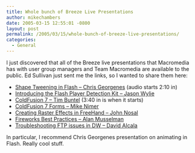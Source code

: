```yaml
---
title: Whole bunch of Breeze Live Presentations
author: mikechambers
date: 2005-03-15 12:55:01 -0800
layout: post
permalink: /2005/03/15/whole-bunch-of-breeze-live-presentations/
categories:
  - General
---
```



I just discovered that all of the Breeze live presentations that Macromedia has with user group managers and Team Macromedia are available to the public. Ed Sullivan just sent me the links, so I wanted to share them here:  
<!--more-->

*   [Shape Tweening in Flash &#8211; Chris Georgenes][1] (audio starts 2:10 in)
*   [Introducing the Flash Player Detection Kit &#8211; Jason Wylie][2]
*   [ColdFusion 7 &#8211; Tim Buntel][3] (3:40 in is when it starts)
*   [ColdFusion 7 Forms &#8211; Mike Nimer][4]
*   [Creating Raster Effects in FreeHand &#8211; John Nosal][5]
*   [Fireworks Best Practices &#8211; Alan Musselman][6]
*   [Troubleshooting FTP issues in DW &#8211; David Alcala][7]

In particular, I recommend Chris Georgenes presentation on animating in Flash. Really cool stuff.

 [1]: http://macromedia.breezecentral.com/p83971896/
 [2]: http://mmchats.breezecentral.com/p24082358/
 [3]: http://macromedia.breezecentral.com/p23298017/
 [4]: http://macromedia.breezecentral.com/p81159390/
 [5]: http://mmchats.breezecentral.com/p62528925/
 [6]: http://mmchats.breezecentral.com/p94471009/
 [7]: http://mmchats.breezecentral.com/p55685530/